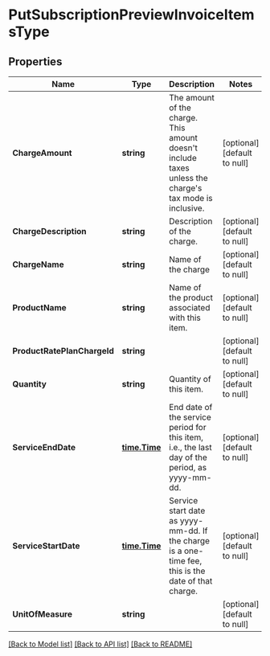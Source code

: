 # PutSubscriptionPreviewInvoiceItemsType

## Properties
Name | Type | Description | Notes
------------ | ------------- | ------------- | -------------
**ChargeAmount** | **string** | The amount of the charge. This amount doesn&#39;t include taxes unless the charge&#39;s tax mode is inclusive.  | [optional] [default to null]
**ChargeDescription** | **string** | Description of the charge.  | [optional] [default to null]
**ChargeName** | **string** | Name of the charge  | [optional] [default to null]
**ProductName** | **string** | Name of the product associated with this item.  | [optional] [default to null]
**ProductRatePlanChargeId** | **string** |  | [optional] [default to null]
**Quantity** | **string** | Quantity of this item.  | [optional] [default to null]
**ServiceEndDate** | [**time.Time**](time.Time.md) | End date of the service period for this item, i.e., the last day of the period, as yyyy-mm-dd.  | [optional] [default to null]
**ServiceStartDate** | [**time.Time**](time.Time.md) | Service start date as yyyy-mm-dd. If the charge is a one-time fee, this is the date of that charge.  | [optional] [default to null]
**UnitOfMeasure** | **string** |  | [optional] [default to null]

[[Back to Model list]](../README.md#documentation-for-models) [[Back to API list]](../README.md#documentation-for-api-endpoints) [[Back to README]](../README.md)


